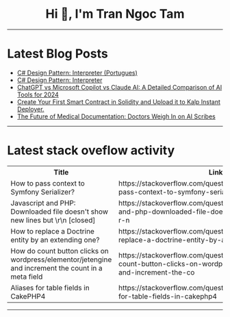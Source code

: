 <h1 align="center">Hi 👋, I'm Tran Ngoc Tam</h1>

---

# Latest Blog Posts 
<!-- BLOG-POST-LIST:START -->
- [C# Design Pattern: Interpreter &lpar;Portugues&rpar;](https://dev.to/juarezasjunior/c-design-pattern-interpreter-portugues-55l)
- [C# Design Pattern: Interpreter](https://dev.to/juarezasjunior/c-design-pattern-interpreter-3nlp)
- [ChatGPT vs Microsoft Copilot vs Claude AI: A Detailed Comparison of AI Tools for 2024](https://dev.to/abhinowww/chatgpt-vs-microsoft-copilot-vs-claude-ai-a-detailed-comparison-of-ai-tools-for-2024-f3o)
- [Create Your First Smart Contract in Solidity and Upload it to Kalp Instant Deployer.](https://dev.to/kalpstudio/create-your-first-smart-contract-in-solidity-and-upload-it-to-kalp-instant-deployer-1g0n)
- [The Future of Medical Documentation: Doctors Weigh In on AI Scribes](https://dev.to/zirrai/the-future-of-medical-documentation-doctors-weigh-in-on-ai-scribes-3n72)
<!-- BLOG-POST-LIST:END -->

---

# Latest stack oveflow activity
<table>
  <tr><th>Title</th><th>Link</th></tr>
  <!-- STACKOVERFLOW:START --><tr><td>How to pass context to Symfony Serializer?</td><td>https://stackoverflow.com/questions/79065652/how-to-pass-context-to-symfony-serializer</td></tr><tr><td>Javascript and PHP: Downloaded file doesn&#39;t show new lines but \r\n [closed]</td><td>https://stackoverflow.com/questions/79065603/javascript-and-php-downloaded-file-doesnt-show-new-lines-but-r-n</td></tr><tr><td>How to replace a Doctrine entity by an extending one?</td><td>https://stackoverflow.com/questions/79065554/how-to-replace-a-doctrine-entity-by-an-extending-one</td></tr><tr><td>How do count button clicks on wordpress/elementor/jetengine and increment the count in a meta field</td><td>https://stackoverflow.com/questions/79065503/how-do-count-button-clicks-on-wordpress-elementor-jetengine-and-increment-the-co</td></tr><tr><td>Aliases for table fields in CakePHP4</td><td>https://stackoverflow.com/questions/79065403/aliases-for-table-fields-in-cakephp4</td></tr><!-- STACKOVERFLOW:END -->
</table>

---


